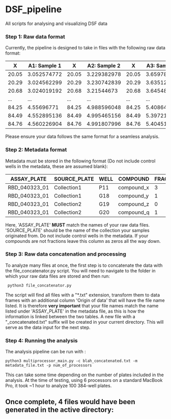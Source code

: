 # DSF_pipeline
All scripts for analysing and visualizing DSF data

### Step 1: Raw data format
Currently, the pipeline is designed to take in files with the following raw data format:

| X     | A1: Sample 1 | X     | A2: Sample 2 | X     | A3: Sample 3 | X     | A4: Sample 4 |
|-------|--------------|-------|--------------|-------|--------------|-------|--------------|
| 20.05 | 3.052574772  | 20.05 | 3.229382978  | 20.05 | 3.659788069  | 20.05 | 5.17510602   |
| 20.29 | 3.024562299  | 20.29 | 3.230742839  | 20.29 | 3.63512805   | 20.29 | 5.138402879  |
| 20.68 | 3.024019192  | 20.68 | 3.21544673   | 20.68 | 3.645488649  | 20.68 | 5.126487043  |
| ...   | ...          | ...   | ...          | ...   | ...          | ...   | ...          |
| 84.25 | 4.55696771   | 84.25 | 4.988596048  | 84.25 | 5.40864947   | 84.25 | 5.445997799  |
| 84.49 | 4.552895136  | 84.49 | 4.995465156  | 84.49 | 5.397218846  | 84.49 | 5.445511766  |
| 84.76 | 4.560226904  | 84.76 | 4.991807996  | 84.76 | 5.404517462  | 84.76 | 5.471008942  |

Please ensure your data follows the same format for a seamless analysis.

### Step 2: Metadata format
Metadata must be stored in the following format (Do not include control wells in the metadata, these are assumed blank):

| ASSAY_PLATE    | SOURCE_PLATE | WELL | COMPOUND    | FRACTION |
|----------------|--------------|------|-------------|----------|
| RBD_040323_01  | Collection1  | P11  | compound_x  | 3        |
| RBD_040323_01  | Collection1  | G18  | compound_y  | 1        |
| RBD_040323_01  | Collection2  | G19  | compound_z  | 0        |
| RBD_040323_01  | Collection2  | G20  | compound_q  | 1        |

Here, 'ASSAY_PLATE' **MUST** match the names of your raw data files. 'SOURCE_PLATE' should be the name of the collection your samples originated from. Do not include control wells in the metadata. If your compounds are not fractions leave this column as zeros all the way down. 

### Step 3: Raw data concatenation and processing
To analyze many files at once, the first step is to concatenate the data with the file_concatenator.py script. You will need to navigate to the folder in which your raw data files are stored and then run:

``` python3 file_concatenator.py```

The script will find all files with a "*.txt" extension, transform them to data frames with an additional column 'Origin of data' that will have the file name listed. It is therefore **very important** that your file names match the name listed under 'ASSAY_PLATE' in the metadata file, as this is how the information is linked between the two tables. A new file with a "_concatenated.txt" suffix will be created in your current directory. This will serve as the data input for the next step.

### Step 4: Running the analysis
The analysis pipeline can be run with :

```python3 multiprocessor_main.py -c blah_concatenated.txt -m metadata_file.txt -p num_of_processors```

This can take some time depending on the number of plates included in the analysis. At the time of testing, using 6 processors on a standard MacBook Pro, it took ~1 hour to analyze 100 384-well plates.

Once complete, 4 files would have been generated in the active directory:
 - 
